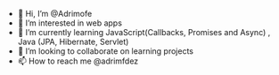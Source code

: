 - 👋 Hi, I’m @Adrimofe
- 👀 I’m interested in web apps
- 🌱 I’m currently learning JavaScript(Callbacks, Promises and Async) , Java (JPA, Hibernate, Servlet) 
- 💞️ I’m looking to collaborate on learning projects
- 📫 How to reach me @adrimfdez

<!---
Adrimofe/Adrimofe is a ✨ special ✨ repository because its `README.md` (this file) appears on your GitHub profile.
You can click the Preview link to take a look at your changes.
--->
